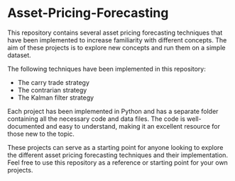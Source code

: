 # Asset-Pricing-Forecasting
This repository contains several asset pricing forecasting techniques that have been implemented to increase familiarity with different concepts. The aim of these projects is to explore new concepts and run them on a simple dataset.

The following techniques have been implemented in this repository:

- The carry trade strategy
- The contrarian strategy 
- The Kalman filter strategy 

Each project has been implemented in Python and has a separate folder containing all the necessary code and data files. The code is well-documented and easy to understand, making it an excellent resource for those new to the topic.

These projects can serve as a starting point for anyone looking to explore the different asset pricing forecasting techniques and their implementation. Feel free to use this repository as a reference or starting point for your own projects.
